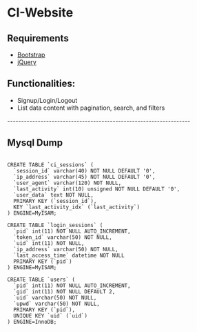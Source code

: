 CI-Website
==========================

<h2>Requirements</h2>
<ul>
<li>
<a href="http://twitter.github.com/bootstrap/" target="_blank">Bootstrap</a></li>
<li>
<a href="http://jquery.com/" target="_blank">jQuery</a></li>
</ul>


<h2>Functionalities:</h2>

<ul>
  <li>Signup/Login/Logout</li>
  <li>List data content with pagination, search, and filters</li>
</ul>
------------------------------------------------------------------

<h2>Mysql Dump</h2>

```

CREATE TABLE `ci_sessions` (
  `session_id` varchar(40) NOT NULL DEFAULT '0',
  `ip_address` varchar(45) NOT NULL DEFAULT '0',
  `user_agent` varchar(120) NOT NULL,
  `last_activity` int(10) unsigned NOT NULL DEFAULT '0',
  `user_data` text NOT NULL,
  PRIMARY KEY (`session_id`),
  KEY `last_activity_idx` (`last_activity`)
) ENGINE=MyISAM;

CREATE TABLE `login_sessions` (
  `pid` int(11) NOT NULL AUTO_INCREMENT,
  `token_id` varchar(50) NOT NULL,
  `uid` int(11) NOT NULL,
  `ip_address` varchar(50) NOT NULL,
  `last_access_time` datetime NOT NULL
  PRIMARY KEY (`pid`)
) ENGINE=MyISAM;

CREATE TABLE `users` (
  `pid` int(11) NOT NULL AUTO_INCREMENT,
  `gid` int(11) NOT NULL DEFAULT 2,
  `uid` varchar(50) NOT NULL,
  `upwd` varchar(50) NOT NULL,
  PRIMARY KEY (`pid`),
  UNIQUE KEY `uid` (`uid`)
) ENGINE=InnoDB;

```
